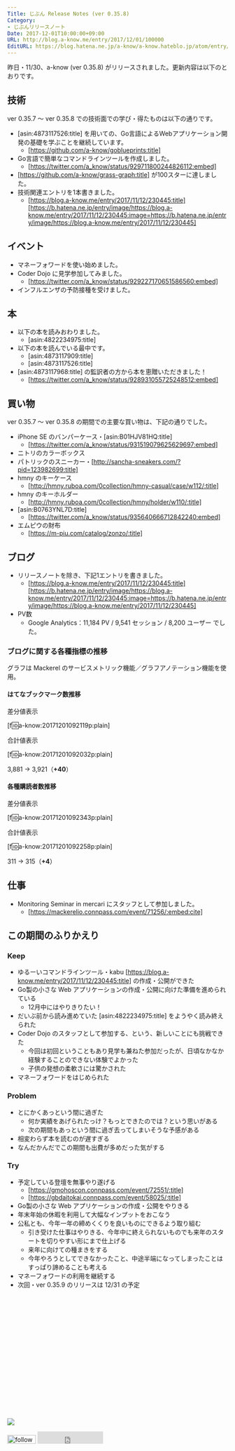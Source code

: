 ```yaml
---
Title: じぶん Release Notes (ver 0.35.8)
Category:
- じぶんリリースノート
Date: 2017-12-01T10:00:00+09:00
URL: http://blog.a-know.me/entry/2017/12/01/100000
EditURL: https://blog.hatena.ne.jp/a-know/a-know.hateblo.jp/atom/entry/8599973812322542457
---
```


昨日・11/30、a-know (ver 0.35.8) がリリースされました。更新内容は以下のとおりです。


<!-- more -->


## 技術
ver 0.35.7 〜 ver 0.35.8 での技術面での学び・得たものは以下の通りです。

* [asin:4873117526:title] を用いての、Go言語によるWebアプリケーション開発の基礎を学ぶことを継続しています。
    * [https://github.com/a-know/goblueprints:title]
* Go言語で簡単なコマンドラインツールを作成しました。
    * [https://twitter.com/a_know/status/929711800244826112:embed]
* [https://github.com/a-know/grass-graph:title] が100スターに達しました。
* 技術関連エントリを1本書きました。
    * [https://blog.a-know.me/entry/2017/11/12/230445:title][https://b.hatena.ne.jp/entry/image/https://blog.a-know.me/entry/2017/11/12/230445:image=https://b.hatena.ne.jp/entry/image/https://blog.a-know.me/entry/2017/11/12/230445]

## イベント
* マネーフォワードを使い始めました。
* Coder Dojo に見学参加してみました。
    * [https://twitter.com/a_know/status/929227170651586560:embed]
* インフルエンザの予防接種を受けました。


## 本
* 以下の本を読みおわりました。
    * [asin:4822234975:title]
* 以下の本を読んでいる最中です。
    * [asin:4873117909:title]
    * [asin:4873117526:title]
* [asin:4873117968:title] の監訳者の方から本を恵贈いただきました！
    * [https://twitter.com/a_know/status/928931055725248512:embed]




## 買い物
ver 0.35.7 〜 ver 0.35.8 の期間での主要な買い物は、下記の通りでした。

* iPhone SE のバンパーケース・[asin:B01HJV81HQ:title]
    * [https://twitter.com/a_know/status/931519079625629697:embed]
* ニトリのカラーボックス
* パトリックのスニーカー・[http://sancha-sneakers.com/?pid=123982699:title]
* hmny のキーケース
    * [http://hmny.ruboa.com/0collection/hmny-casual/case/w112/:title]
* hmny のキーホルダー
    * [http://hmny.ruboa.com/0collection/hmny/holder/w110/:title]
* [asin:B0763YNL7D:title]
    * [https://twitter.com/a_know/status/935640666712842240:embed]
* エムピウの財布
    * [https://m-piu.com/catalog/zonzo/:title]



## ブログ
* リリースノートを除き、下記1エントリを書きました。
    * [https://blog.a-know.me/entry/2017/11/12/230445:title][https://b.hatena.ne.jp/entry/image/https://blog.a-know.me/entry/2017/11/12/230445:image=https://b.hatena.ne.jp/entry/image/https://blog.a-know.me/entry/2017/11/12/230445]
* PV数
    * Google Analytics：11,184 PV / 9,541 セッション / 8,200 ユーザー でした。


### ブログに関する各種指標の推移

グラフは Mackerel のサービスメトリック機能／グラフアノテーション機能を使用。

#### はてなブックマーク数推移

差分値表示

[f:id:a-know:20171201092119p:plain]

合計値表示

[f:id:a-know:20171201092032p:plain]

3,881 → 3,921（<b>+40</b>）


#### 各種購読者数推移

差分値表示

[f:id:a-know:20171201092343p:plain]

合計値表示

[f:id:a-know:20171201092258p:plain]


311 → 315（<b>+4</b>）


## 仕事
* Monitoring Seminar in mercari にスタッフとして参加しました。
    * [https://mackerelio.connpass.com/event/71256/:embed:cite]





## この期間のふりかえり
### Keep
- ゆるーいコマンドラインツール・kabu [https://blog.a-know.me/entry/2017/11/12/230445:title] の作成・公開ができた
- Go製の小さな Web アプリケーションの作成・公開に向けた準備を進められている
    - 12月中にはやりきりたい！
- だいぶ前から読み進めていた [asin:4822234975:title] をようやく読み終えられた
- Coder Dojo のスタッフとして参加する、という、新しいことにも挑戦できた
    - 今回は初回ということもあり見学も兼ねた参加だったが、日頃なかなか経験することのできない体験でよかった
    - 子供の発想の柔軟さには驚かされた
- マネーフォワードをはじめられた

### Problem
- とにかくあっという間に過ぎた
    - 何か実績をあげられたっけ？もっとできたのでは？という思いがある
    - 次の期間もあっという間に過ぎ去ってしまいそうな予感がある
- 相変わらず本を読むのが遅すぎる
- なんだかんだでこの期間も出費が多めだった気がする

### Try
- 予定している登壇を無事やり遂げる
    - [https://gmohoscon.connpass.com/event/72551/:title]
    - [https://gbdaitokai.connpass.com/event/58025/:title]
- Go製の小さな Web アプリケーションの作成・公開をやりきる
- 年末年始の休暇を利用して大幅なインプットをおこなう
- 公私とも、今年一年の締めくくりを良いものにできるよう取り組む
    - 引き受けた仕事はやりきる、今年中に終えられないものでも来年のスタートを切りやすい形にまで仕上げる
    - 来年に向けての種まきをする
    - 今年やろうとしてできなかったこと、中途半端になってしまったことはすっぱり諦めることも考える
- マネーフォワードの利用を継続する
- 次回・ver 0.35.9 のリリースは 12/31 の予定



<div>
<br>
<script async src="//pagead2.googlesyndication.com/pagead/js/adsbygoogle.js"></script>
<!-- article-bottom2 -->
<ins class="adsbygoogle"
     style="display:inline-block;width:300px;height:250px"
     data-ad-client="ca-pub-3463034538369189"
     data-ad-slot="5274552934"></ins>
<script>
(adsbygoogle = window.adsbygoogle || []).push({});
</script>

<a href="http://bit.ly/grass-graph" target='blank' rel="nofollow"><img src="https://cdn-ak.f.st-hatena.com/images/fotolife/a/a-know/20170405/20170405220342.png"></a>
<br>
</div>

<div>
<a href='http://cloud.feedly.com/#subscription%2Ffeed%2Fhttp%3A%2F%2Fblog.a-know.me%2Ffeed'  target='blank'><img id='feedlyFollow' src='http://s3.feedly.com/img/follows/feedly-follow-rectangle-volume-small_2x.png' alt='follow us in feedly' width='65' height='20'></a>



<iframe src="http://blog.hatena.ne.jp/a-know/a-know.hateblo.jp/subscribe/iframe" allowtransparency="true" frameborder="0" scrolling="no" width="150" height="28"></iframe>
</div>
